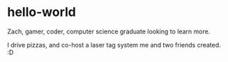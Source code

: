 # hello-world

Zach, gamer, coder, computer science graduate looking to learn more.

I drive pizzas, and co-host a laser tag system me and two friends created. :D
